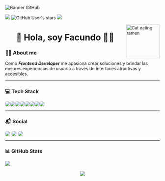 ![Banner GitHub](https://i.ibb.co/kQ2SrJz/Untitled-design.png)

![](https://img.shields.io/github/followers/Facugl?label=follow&logo=github&style=flat-square)
![GitHub User's stars](https://img.shields.io/github/stars/Facugl?label=%E2%AD%90GitHub%20stars&style=flat-square)
![](https://komarev.com/ghpvc/?username=Facugl&style=flat-square&color=ff69b4)

<img align="right" alt="Cat eating ramen" height="110px" src="https://i.ibb.co/v3p3cC9/catramen.gif"/>

<h1 align="center" border="none">👋 Hola, soy Facundo 🐱‍👤</h1>

### 👨‍💻 About me
Como **_Frontend Developer_** me apasiona crear soluciones y brindar las mejores experiencias de usuario a través de interfaces atractivas y accesibles.

---

### 💻  Tech Stack
<div align='center' style="display: flex;">
  <img style="border-radius:5px" src="https://img.shields.io/badge/Markdown-000000?style=for-the-badge&logo=markdown&logoColor=white">
  <img style="border-radius:5px" src="https://img.shields.io/badge/HTML5-E34F26?style=for-the-badge&logo=html5&logoColor=white">
  <img style="border-radius:5px" src="https://img.shields.io/badge/CSS3-1572B6?style=for-the-badge&logo=css3&logoColor=white">
  <img style="border-radius:5px" src="https://img.shields.io/badge/JavaScript-F7DF1E?style=for-the-badge&logo=JavaScript&logoColor=white">
  <img style="border-radius:5px" src="https://img.shields.io/badge/React-20232A?style=for-the-badge&logo=react&logoColor=61DAFB">
  <img style="border-radius:5px" src="https://img.shields.io/badge/Sass-CC6699?style=for-the-badge&logo=sass&logoColor=white">
  <img style="border-radius:5px" src="https://img.shields.io/badge/GIT-E44C30?style=for-the-badge&logo=git&logoColor=white">
  <img style="border-radius:5px" src="https://img.shields.io/badge/Figma-F24E1E?style=for-the-badge&logo=figma&logoColor=white">
</div>

---

### 📬  Social

<div align='center' style="display: flex;">
  <a style="margin-right:5px" href="https://www.linkedin.com/in/facundoluna" target="_blank">
    <img style="border-radius:5px" src="https://img.shields.io/badge/LinkedIn-0077B5?style=for-the-badge&logo=linkedin&logoColor=white">
  </a>
  <a style="margin-right:5px" href="https://twitter.com/FacundoLuna__" target="_blank">
    <img style="border-radius:5px" src="https://img.shields.io/badge/FacundoLuna__-1DA1F2?style=for-the-badge&logo=twitter&logoColor=white">
  </a>
  <a href="mailto:facundolunaok@gmail.com">
    <img style="border-radius:5px" src="https://img.shields.io/badge/Gmail-D14836?style=for-the-badge&logo=gmail&logoColor=white">
  </a>
</div>

---

### 📊 GitHub Stats

<div align='center' style="display: flex;">
  <img src="https://github-readme-stats.vercel.app/api?username=Facugl&show_icons=true&theme=panda" />
</div>
<br>
<div align='center' style="display: flex; justify-content: center;">
  <img src="https://github-readme-stats.vercel.app/api/top-langs/?username=Facugl&layout=compact&langs_count=8&show_icons=true&theme=panda&card_width=445" />
</div>
